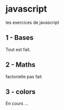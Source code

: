 # javascript
les exercices de javascript
## 1 - Bases
Tout est fait.
## 2 - Maths
factorielle pas fait
## 3 - colors
En cours ...
